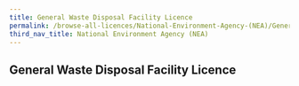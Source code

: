 ```yaml
---
title: General Waste Disposal Facility Licence
permalink: /browse-all-licences/National-Environment-Agency-(NEA)/General-Waste-Disposal-Facility-Licence
third_nav_title: National Environment Agency (NEA)
---
```

## General Waste Disposal Facility Licence
